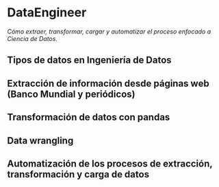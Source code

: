 # DataEngineer
_Cómo extraer, transformar, cargar y automatizar el proceso enfocado a  Ciencia de Datos._

## Tipos de datos en Ingeniería de Datos
## Extracción de información desde páginas web (Banco Mundial y periódicos)
## Transformación de datos con pandas
## Data wrangling
## Automatización de los procesos de extracción, transformación y carga de datos
